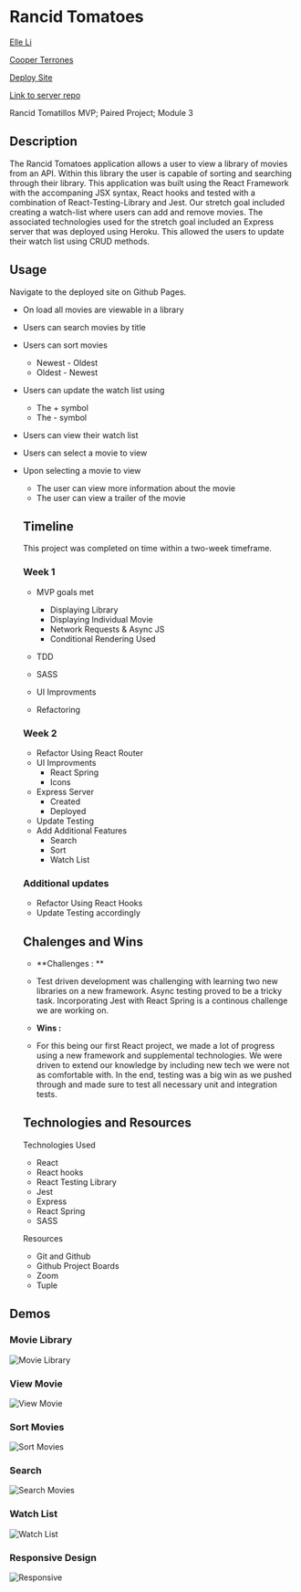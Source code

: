 # Rancid Tomatoes

[Elle Li](https://github.com/Elle624)

[Cooper Terrones](https://rancid-tomatoes.vercel.app)

[Deploy Site](https://rancid-tomatoes.vercel.app)

[Link to server repo](https://github.com/coopterrones/rancid-tomatillos-server)

Rancid Tomatillos MVP; Paired Project; Module 3

## Description

The Rancid Tomatoes application allows a user to view a library of movies from an API. Within this library the user is capable of sorting and searching through their library. This application was built using the React Framework with the accompaning JSX syntax, React hooks and tested with a combination of React-Testing-Library and Jest. Our stretch goal included creating a watch-list where users can add and remove movies. The associated technologies used for the stretch goal included an Express server that was deployed using Heroku. This allowed the users to update their watch list using CRUD methods.

## Usage

Navigate to the deployed site on Github Pages.

- On load all movies are viewable in a library

- Users can search movies by title

- Users can sort movies

  - Newest - Oldest
  - Oldest - Newest

- Users can update the watch list using

  - The + symbol
  - The - symbol

- Users can view their watch list

- Users can select a movie to view

- Upon selecting a movie to view

  - The user can view more information about the movie
  - The user can view a trailer of the movie

  ## Timeline

  This project was completed on time within a two-week timeframe.

  ### Week 1

  - MVP goals met

    - Displaying Library
    - Displaying Individual Movie
    - Network Requests & Async JS
    - Conditional Rendering Used

  - TDD
  - SASS
  - UI Improvments
  - Refactoring

  ### Week 2

  - Refactor Using React Router
  - UI Improvments
    - React Spring
    - Icons
  - Express Server
    - Created
    - Deployed
  - Update Testing
  - Add Additional Features
    - Search
    - Sort
    - Watch List

  ### Additional updates

  - Refactor Using React Hooks
  - Update Testing accordingly

  ## Chalenges and Wins

  - **Challenges : **
  - Test driven development was challenging with learning two new libraries on a new framework. Async testing proved to be a tricky task. Incorporating Jest with React Spring is a continous challenge we are working on.

  - **Wins :**
  - For this being our first React project, we made a lot of progress using a new framework and supplemental technologies. We were driven to extend our knowledge by including new tech we were not as comfortable with. In the end, testing was a big win as we pushed through and made sure to test all necessary unit and integration tests.

  ## Technologies and Resources

  Technologies Used

  - React
  - React hooks
  - React Testing Library
  - Jest
  - Express
  - React Spring
  - SASS

  Resources

  - Git and Github
  - Github Project Boards
  - Zoom
  - Tuple

## Demos

### Movie Library

![Movie Library](https://media.giphy.com/media/TYqKgtVbeibTXOgqzN/giphy.gif)

### View Movie

![View Movie](https://media.giphy.com/media/b6sViy0Ux4UMtDyBNR/giphy.gif)

### Sort Movies

![Sort Movies](https://media.giphy.com/media/2kkumQ1OPvTk0MhRrt/giphy.gif)

### Search

![Search Movies](https://media.giphy.com/media/HrhegHvoIxwnEmv7rr/giphy.gif)

### Watch List

![Watch List](https://media.giphy.com/media/HrhegHvoIxwnEmv7rr/giphy.gif)

### Responsive Design

![Responsive](https://media.giphy.com/media/vpF1iJtyOUxxPijGMB/giphy.gif)
